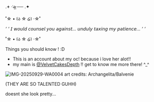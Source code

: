 .𖥔 ݁·🛸── .✦

˚☆ • ꒰ა ☆ ໒꒱ ‧☆˚

*’ ’ 𝘐 𝘸𝘰𝘶𝘭𝘥 𝘤𝘰𝘶𝘯𝘴𝘦𝘭 𝘺𝘰𝘶 𝘢𝘨𝘢𝘪𝘯𝘴𝘵... 𝘶𝘯𝘥𝘶𝘭𝘺 𝘵𝘢𝘹𝘪𝘯𝘨 𝘮𝘺 𝘱𝘢𝘵𝘪𝘦𝘯𝘤𝘦... ’ ’*


˚☆ • ꒰ა ☆ ໒꒱ ‧☆˚

Things you should know ! :D

- This is an account about my oc! because i love her alot!!
- my main is [@VelvetCakesDepth](https://github.com/VelvetCakesDepth) !! get to know me more there! ^_^


![IMG-20250929-WA0004](https://github.com/user-attachments/assets/9ed0d03d-a3f1-4925-bc10-fbdcbe23ffa9)
art credits: Archangelita/Balvenie

(THEY ARE SO TALENTED GUHH)

doesnt she look pretty...
